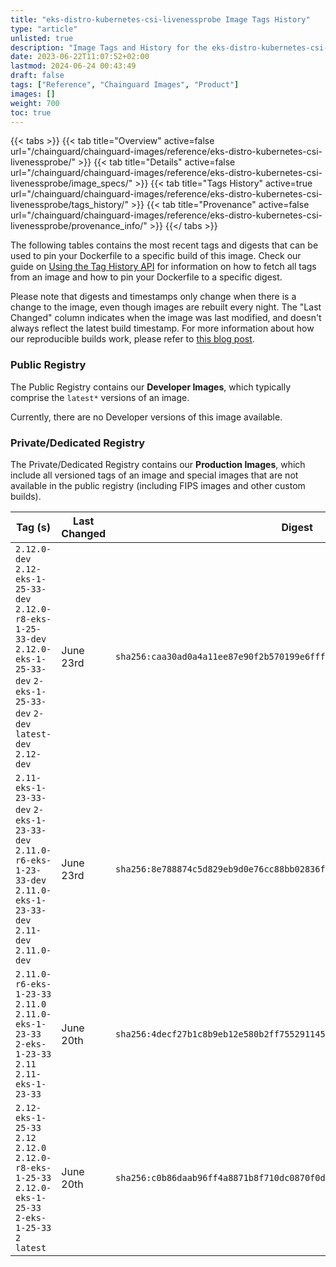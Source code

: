 ```yaml
---
title: "eks-distro-kubernetes-csi-livenessprobe Image Tags History"
type: "article"
unlisted: true
description: "Image Tags and History for the eks-distro-kubernetes-csi-livenessprobe Chainguard Image"
date: 2023-06-22T11:07:52+02:00
lastmod: 2024-06-24 00:43:49
draft: false
tags: ["Reference", "Chainguard Images", "Product"]
images: []
weight: 700
toc: true
---
```


{{< tabs >}}
{{< tab title="Overview" active=false url="/chainguard/chainguard-images/reference/eks-distro-kubernetes-csi-livenessprobe/" >}}
{{< tab title="Details" active=false url="/chainguard/chainguard-images/reference/eks-distro-kubernetes-csi-livenessprobe/image_specs/" >}}
{{< tab title="Tags History" active=true url="/chainguard/chainguard-images/reference/eks-distro-kubernetes-csi-livenessprobe/tags_history/" >}}
{{< tab title="Provenance" active=false url="/chainguard/chainguard-images/reference/eks-distro-kubernetes-csi-livenessprobe/provenance_info/" >}}
{{</ tabs >}}

The following tables contains the most recent tags and digests that can be used to pin your Dockerfile to a specific build of this image. Check our guide on [Using the Tag History API](/chainguard/chainguard-images/using-the-tag-history-api/) for information on how to fetch all tags from an image and how to pin your Dockerfile to a specific digest.

Please note that digests and timestamps only change when there is a change to the image, even though images are rebuilt every night. The "Last Changed" column indicates when the image was last modified, and doesn't always reflect the latest build timestamp. For more information about how our reproducible builds work, please refer to [this blog post](https://www.chainguard.dev/unchained/reproducing-chainguards-reproducible-image-builds).

### Public Registry
The Public Registry contains our **Developer Images**, which typically comprise the `latest*` versions of an image.

Currently, there are no Developer versions of this image available.

### Private/Dedicated Registry
The Private/Dedicated Registry contains our **Production Images**, which include all versioned tags of an image and special images that are not available in the public registry (including FIPS images and other custom builds).

| Tag (s)                                                                                                                                       | Last Changed | Digest                                                                    |
|-----------------------------------------------------------------------------------------------------------------------------------------------|--------------|---------------------------------------------------------------------------|
|  `2.12.0-dev` `2.12-eks-1-25-33-dev` `2.12.0-r8-eks-1-25-33-dev` `2.12.0-eks-1-25-33-dev` `2-eks-1-25-33-dev` `2-dev` `latest-dev` `2.12-dev` | June 23rd    | `sha256:caa30ad0a4a11ee87e90f2b570199e6fff83a5ffb941e6795d911a4b3490d85e` |
|  `2.11-eks-1-23-33-dev` `2-eks-1-23-33-dev` `2.11.0-r6-eks-1-23-33-dev` `2.11.0-eks-1-23-33-dev` `2.11-dev` `2.11.0-dev`                      | June 23rd    | `sha256:8e788874c5d829eb9d0e76cc88bb02836fb99b1fa9884369b895c03934617a98` |
|  `2.11.0-r6-eks-1-23-33` `2.11.0` `2.11.0-eks-1-23-33` `2-eks-1-23-33` `2.11` `2.11-eks-1-23-33`                                              | June 20th    | `sha256:4decf27b1c8b9eb12e580b2ff755291145b4a29cdb455fc7562461f57fa928df` |
|  `2.12-eks-1-25-33` `2.12` `2.12.0` `2.12.0-r8-eks-1-25-33` `2.12.0-eks-1-25-33` `2-eks-1-25-33` `2` `latest`                                 | June 20th    | `sha256:c0b86daab96ff4a8871b8f710dc0870f0d187e6ea066060d1609d74fc064e029` |

